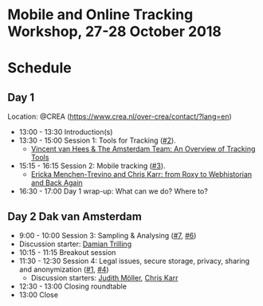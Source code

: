 # Mobile and Online Tracking Workshop, 27-28 October 2018
# Schedule

## Day 1
Location: @CREA (https://www.crea.nl/over-crea/contact/?lang=en)

-  13:00 - 13:30 Introduction(s)
-  13:30 - 15:00 Session 1: Tools for Tracking 
                ([#2](https://github.com/ccs-amsterdam/digitaltrackingworkshop18/issues/2)).                 
   - [Vincent van Hees & The Amsterdam Team: An Overview of Tracking Tools](https://github.com/ccs-amsterdam/digitaltrackingworkshop18/issues/8) 
-  15:15 - 16:15 Session 2: Mobile tracking ([#3](https://github.com/ccs-amsterdam/digitaltrackingworkshop18/issues/3)). 
   - [Ericka Menchen-Trevino and Chris Karr: from Roxy to Webhistorian and Back Again](https://github.com/ccs-amsterdam/digitaltrackingworkshop18/issues/9)
-  16:30 - 17:00 Day 1 wrap-up: What can we do? Where to? 

## Day 2 Dak van Amsterdam

-   9:00 - 10:00 Session 3: Sampling & Analysing 
                 ([#7](https://github.com/ccs-amsterdam/digitaltrackingworkshop18/issues/7), 
                  [#6](https://github.com/ccs-amsterdam/digitaltrackingworkshop18/issues/6)) 
   - Discussion starter: [Damian Trilling](https://github.com/damian0604)
-  10:15 - 11:15 Breakout session
-  11:30 - 12:30 Session 4: Legal issues, secure storage, privacy, sharing and anonymization 
                 ([#1](https://github.com/ccs-amsterdam/digitaltrackingworkshop18/issues/1), 
                  [#4](https://github.com/ccs-amsterdam/digitaltrackingworkshop18/issues/4))
   - Discussion starters: [Judith Möller](https://github.com/JudithMoeller), [Chris Karr](https://github.com/audaciouscode)
-  12:30 - 13:00 Closing roundtable
-  13:00  Close

